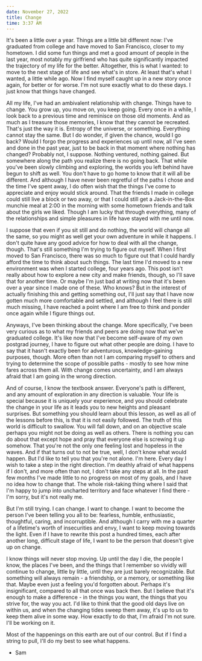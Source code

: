 ```yaml
---
date: November 27, 2022
title: Change
time: 3:37 AM
---
```

It's been a little over a year. Things are a little bit different now: I've graduated from college and have moved to San Francisco, closer to my hometown. I did some fun things and met a good amount of people in the last year, most notably my girlfriend who has quite significantly impacted the trajectory of my life for the better. Altogether, this is what I wanted: to move to the next stage of life and see what's in store. At least that's what I wanted, a little while ago. Now I find myself caught up in a new story once again, for better or for worse. I'm not sure exactly what to do these days. I just know that things have changed.

All my life, I've had an ambivalent relationship with change. Things have to change. You grow up, you move on, you keep going. Every once in a while, I look back to a previous time and reminisce on those old moments. And as much as I treasure those memories, I know that they cannot be recreated. That's just the way it is. Entropy of the universe, or something. Everything cannot stay the same. But I do wonder, if given the chance, would I go back? Would I forgo the progress and experiences up until now, all I've seen and done in the past year, just to be back in that moment where nothing has changed? Probably not, I suppose. Nothing ventured, nothing gained. But somewhere along the path you realize there is no going back. That while you've been slowly climbing and exploring, the worlds you left behind have begun to shift as well. You don't have to go home to know that it will all be different. And although I have never been regretful of the paths I chose and the time I've spent away, I do often wish that the things I've come to appreciate and enjoy would stick around. That the friends I made in college could still live a block or two away, or that I could still get a Jack-in-the-Box munchie meal at 2:00 in the morning with some hometown friends and talk about the girls we liked. Though I am lucky that through everything, many of the relationships and simple pleasures in life have stayed with me until now. 

I suppose that even if you sit still and do nothing, the world will change all the same, so you might as well get your own adventure in while it happens. I don't quite have any good advice for how to deal with all the change, though. That's still something I'm trying to figure out myself. When I first moved to San Francisco, there was so much to figure out that I could hardly afford the time to think about such things. The last time I'd moved to a new environment was when I started college, four years ago. This post isn't really about how to explore a new city and make friends, though, so I'll save that for another time. Or maybe I'm just bad at writing now that it's been over a year since I made one of these. Who knows? But in the interest of actually finishing this and getting something out, I'll just say that I have now gotten much more comfortable and settled, and although I feel there is still much missing, I have reached a point where I am free to think and ponder once again while I figure things out.

Anyways, I've been thinking about the change. More specifically, I've been very curious as to what my friends and peers are doing now that we've graduated college. It's like now that I've become self-aware of my own postgrad journey, I have to figure out what other people are doing. I have to say that it hasn't exactly been for adventurous, knowledge-gaining purposes, though. More often than not I am comparing myself to others and trying to determine the scope of possible paths - mostly to see how mine fares across them all. With change comes uncertainty, and I am always afraid that I am going in the wrong direction.

And of course, I know the textbook answer. Everyone's path is different, and any amount of exploration in any direction is valuable. Your life is special because it is uniquely your experience, and you should celebrate the change in your life as it leads you to new heights and pleasant surprises. But something you should learn about this lesson, as well as all of the lessons before  this, is that it is not easily followed. The truth of this world is difficult to swallow. You will fall down, and on an objective scale perhaps you might not be doing as well as others. There is nothing you can do about that except hope and pray that everyone else is screwing it up somehow. That you're not the only one feeling lost and hopeless in the waves. And if that turns out to not be true, well, I don't know what would happen. But I'd like to tell you that you're not alone. I'm here. Every day I wish to take a step in the right direction. I'm deathly afraid of what happens if I don't, and more often than not, I don't take any steps at all. In the past few months I've made little to no progress on most of my goals, and I  have no idea how to change that. The whole risk-taking thing where I said that I'm happy to jump into uncharted territory and face whatever I find there - I'm sorry, but it's not really me.

But I'm still trying. I can change. I want to change. I want to become the person I've been telling you all to be: fearless, humble, enthusiastic, thoughtful, caring, and incorruptible. And although I carry with me a quarter of a lifetime's worth of insecurities and envy, I want to keep moving towards the light. Even if I have to rewrite this post a hundred times, each after another long, difficult stage of life, I want to be the person that doesn't give up on change.

I know things will never stop moving. Up until the day I die, the people I know, the places I've been, and the things that I remember so vividly will continue to change, little by little, until they are just barely recognizable. But something will always remain - a friendship, or a memory, or something like that. Maybe even just a feeling you'd forgotten about. Perhaps it's insignificant, compared to all that once was back then. But I believe that it's enough to make a difference - in the things you want, the things that you strive for, the way you act. I'd like to think that the good old days live on within us, and when the changing tides sweep them away, it's up to us to keep them alive in some way. How exactly to do that, I'm afraid I'm not sure. I'll be working on it.

Most of the happenings on this earth are out of our control. But if I find a string to pull, I'll do my best to see what happens.

- Sam
